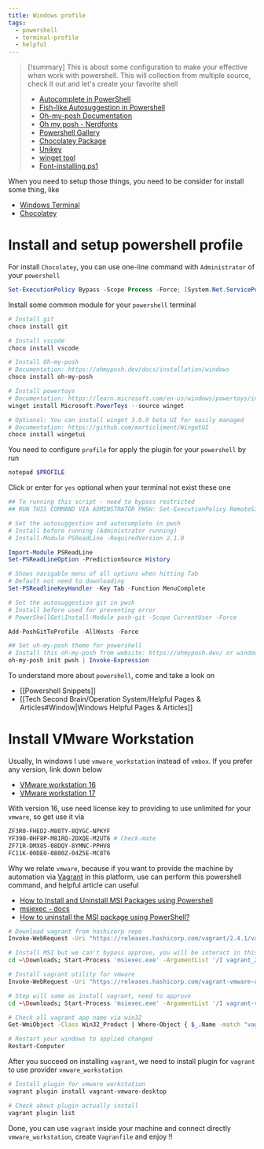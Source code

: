 ```yaml
---
title: Windows profile
tags:
  - powershell
  - terminal-profile
  - helpful
---
```

>[!summary]
>This is about some configuration to make your effective when work with powershell. This will collection from multiple source, check it out and let's create your favorite shell
>- [Autocomplete in PowerShell](https://techcommunity.microsoft.com/t5/itops-talk-blog/autocomplete-in-powershell/ba-p/2604524)
>- [Fish-like Autosuggestion in Powershell](https://dev.to/animo/fish-like-autosuggestion-in-powershell-21ec)
>- [Oh-my-posh Documentation](https://ohmyposh.dev/docs/)
>- [Oh my posh - Nerdfonts](https://www.nerdfonts.com/)
>- [Powershell Gallery](https://www.powershellgallery.com/)
>- [Chocolatey Package](https://community.chocolatey.org/packages)
>- [Unikey](https://www.unikey.org/en/download.html)
>- [winget tool](https://learn.microsoft.com/en-us/windows/package-manager/winget/)
>- [Font-installing.ps1](https://gist.github.com/anthonyeden/0088b07de8951403a643a8485af2709b)

When you need to setup those things, you need to be consider for install some thing, like

- [Windows Terminal](https://github.com/microsoft/terminal)
- [Chocolatey](https://chocolatey.org/install) 

# Install and setup powershell profile

For install `Chocolatey`, you can use one-line command with `Administrator` of your `powershell`

```powershell
Set-ExecutionPolicy Bypass -Scope Process -Force; [System.Net.ServicePointManager]::SecurityProtocol = [System.Net.ServicePointManager]::SecurityProtocol -bor 3072; iex ((New-Object System.Net.WebClient).DownloadString('https://community.chocolatey.org/install.ps1'))
```

Install some common module for your `powershell` terminal

```powershell
# Install git
choco install git

# Install vscode
choco install vscode

# Install Oh-my-posh
# Documentation: https://ohmyposh.dev/docs/installation/windows
choco install oh-my-posh

# Install powertoys
# Documentation: https://learn.microsoft.com/en-us/windows/powertoys/install
winget install Microsoft.PowerToys --source winget

# Optional: You can install winget 3.0.0 beta UI for easily managed
# Documentation: https://github.com/marticliment/WingetUI
choco install wingetui
```

You need to configure `profile` for apply the plugin for your `powershell` by run

```powershell
notepad $PROFILE
```

Click or enter for `yes` optional when your terminal not exist these one

```powershell title="Microsoft.PowerShell_profile.ps1"
## To running this script - need to bypass restricted
## RUN THIS COMMAND VIA ADMINSTRATOR PWSH: Set-ExecutionPolicy RemoteSigned -Scope CurrentUser

# Set the autosuggestion and autocomplete in pwsh
# Install before running (Administrator running)
# Install-Module PSReadLine -RequiredVersion 2.1.0

Import-Module PSReadLine
Set-PSReadLineOption -PredictionSource History

# Shows navigable menu of all options when hitting Tab
# Default not need to downloading
Set-PSReadlineKeyHandler -Key Tab -Function MenuComplete

# Set the autosuggestion git in pwsh
# Install before used for preventing error
# PowerShellGet\Install-Module posh-git -Scope CurrentUser -Force

Add-PoshGitToProfile -AllHosts -Force

## Set oh-my-posh theme for powershell
# Install this oh-my-posh from website: https://ohmyposh.dev/ or windows store
oh-my-posh init pwsh | Invoke-Expression
```

To understand more about `powershell`, come and take a look on

- [[Powershell Snippets]]
- [[Tech Second Brain/Operation System/Helpful Pages & Articles#Window|Windows Helpful Pages & Articles]]

# Install VMware Workstation

Usually, In windows I use `vmware_workstation` instead of `vmbox`. If you prefer any version, link down below

- [VMware workstation 16](https://drive.google.com/file/d/1omAQygsVLS9d_g4C52I46Ol5RLTxvU0M/view?usp=sharing)
- [VMware workstation 17](https://www.mikeroysoft.com/post/download-fusion-ws/)

With version 16, use need license key to providing to use unlimited for your `vmware`, so get use it via

```bash
ZF3R0-FHED2-M80TY-8QYGC-NPKYF
YF390-0HF8P-M81RQ-2DXQE-M2UT6 # Check-mate
ZF71R-DMX85-08DQY-8YMNC-PPHV8
FC11K-00DE0-0800Z-04Z5E-MC8T6
```

Why we relate `vmware`, because if you want to provide the machine by automation via [Vagrant](https://developer.hashicorp.com/vagrant/docs) in this platform, use can perform this powershell command, and helpful article can useful

- [How to Install and Uninstall MSI Packages using Powershell](https://www.advancedinstaller.com/install-msi-files-with-powershell.html)
- [msiexec - docs](https://learn.microsoft.com/en-us/windows-server/administration/windows-commands/msiexec)
- [How to uninstall the MSI package using PowerShell?](https://www.tutorialspoint.com/how-to-uninstall-the-msi-package-using-powershell)

```bash
# Download vagrant from hashicorp repo
Invoke-WebRequest -Uri "https://releases.hashicorp.com/vagrant/2.4.1/vagrant_2.4.1_windows_amd64.msi" -Outfile ~\Downloads\vagrant_2.4.1_windows_amd64.msi

# Install MSI but we can't bypass approve, you will be interact in this step
cd ~\Downloads; Start-Process 'msiexec.exe' -ArgumentList '/I vagrant_2.4.1_windows_amd64.msi' -Wait

# Install vagrant utility for vmware
Invoke-WebRequest -Uri "https://releases.hashicorp.com/vagrant-vmware-utility/1.0.22/vagrant-vmware-utility_1.0.22_windows_amd64.msi" -Outfile ~\Downloads\vagrant-vmware-utility_1.0.22_windows_amd64.msi

# Step will same as install vagrant, need to approve
cd ~\Downloads; Start-Process 'msiexec.exe' -ArgumentList '/I vagrant-vmware-utility_1.0.22_windows_amd64.msi' -Wait

# Check all vagrant app name via win32
Get-WmiObject -Class Win32_Product | Where-Object { $_.Name -match "vagrant" }

# Restart your windows to applied changed
Restart-Computer
```

After you succeed on installing `vagrant`, we need to install plugin for `vagrant` to use provider `vmware_workstation`

```powershell
# Install plugin for vmware workstation
vagrant plugin install vagrant-vmware-desktop

# Check about plugin actually install
vagrant plugin list
```

Done, you can use `vagrant` inside your machine and connect directly `vmware_workstation`, create `Vagranfile` and enjoy !!

